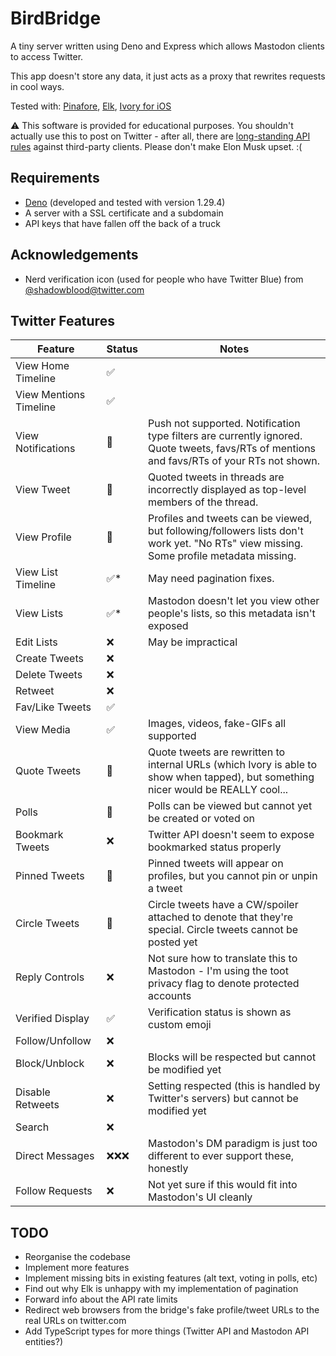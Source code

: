 # BirdBridge

A tiny server written using Deno and Express which allows Mastodon clients to access Twitter.

This app doesn't store any data, it just acts as a proxy that rewrites requests in cool ways.

Tested with: [Pinafore](https://pinafore.social/), [Elk](https://elk.zone/), [Ivory for iOS](https://tapbots.com/ivory/0j)

⚠️ This software is provided for educational purposes. You shouldn't actually use this to post on Twitter - after all, there are [long-standing API rules](https://twitter.com/TwitterDev/status/1615405842735714304) against third-party clients. Please don't make Elon Musk upset. :(

## Requirements

- [Deno](https://deno.land/) (developed and tested with version 1.29.4)
- A server with a SSL certificate and a subdomain
- API keys that have fallen off the back of a truck

## Acknowledgements

- Nerd verification icon (used for people who have Twitter Blue) from [@shadowbIood@twitter.com](https://twitter.com/shadowbIood/status/1590462560515473409)

## Twitter Features

| Feature                | Status | Notes                                                                                                                                       |
|------------------------|--------|---------------------------------------------------------------------------------------------------------------------------------------------|
| View Home Timeline     | ✅      |                                                                                                                                             |
| View Mentions Timeline | ✅      |                                                                                                                                             |
| View Notifications     | 🔶     | Push not supported. Notification type filters are currently ignored. Quote tweets, favs/RTs of mentions and favs/RTs of your RTs not shown. |
| View Tweet             | 🔶     | Quoted tweets in threads are incorrectly displayed as top-level members of the thread.                                                      |
| View Profile           | 🔶     | Profiles and tweets can be viewed, but following/followers lists don't work yet. "No RTs" view missing. Some profile metadata missing.      |
| View List Timeline     | ✅*     | May need pagination fixes.                                                                                                                  |
| View Lists             | ✅*     | Mastodon doesn't let you view other people's lists, so this metadata isn't exposed                                                          |
| Edit Lists             | ❌      | May be impractical                                                                                                                          |
| Create Tweets          | ❌      |                                                                                                                                             |
| Delete Tweets          | ❌      |                                                                                                                                             |
| Retweet                | ❌      |                                                                                                                                             |
| Fav/Like Tweets        | ✅      |                                                                                                                                             |
| View Media             | ✅      | Images, videos, fake-GIFs all supported                                                                                                     |
| Quote Tweets           | 🔶     | Quote tweets are rewritten to internal URLs (which Ivory is able to show when tapped), but something nicer would be REALLY cool...          |
| Polls                  | 🔶     | Polls can be viewed but cannot yet be created or voted on                                                                                   |
| Bookmark Tweets        | ❌      | Twitter API doesn't seem to expose bookmarked status properly                                                                               |
| Pinned Tweets          | 🔶     | Pinned tweets will appear on profiles, but you cannot pin or unpin a tweet                                                                  |
| Circle Tweets          | 🔶     | Circle tweets have a CW/spoiler attached to denote that they're special. Circle tweets cannot be posted yet                                 |
| Reply Controls         | ❌      | Not sure how to translate this to Mastodon - I'm using the toot privacy flag to denote protected accounts                                   |
| Verified Display       | ✅      | Verification status is shown as custom emoji                                                                                                |
| Follow/Unfollow        | ❌      |                                                                                                                                             |
| Block/Unblock          | ❌      | Blocks will be respected but cannot be modified yet                                                                                         |
| Disable Retweets       | ❌      | Setting respected (this is handled by Twitter's servers) but cannot be modified yet                                                         |
| Search                 | ❌      |                                                                                                                                             |
| Direct Messages        | ❌❌❌    | Mastodon's DM paradigm is just too different to ever support these, honestly                                                                |
| Follow Requests        | ❌      | Not yet sure if this would fit into Mastodon's UI cleanly                                                                                   |

## TODO

- Reorganise the codebase
- Implement more features
- Implement missing bits in existing features (alt text, voting in polls, etc)
- Find out why Elk is unhappy with my implementation of pagination
- Forward info about the API rate limits
- Redirect web browsers from the bridge's fake profile/tweet URLs to the real URLs on twitter.com
- Add TypeScript types for more things (Twitter API and Mastodon API entities?)

